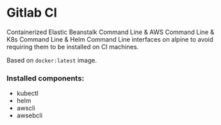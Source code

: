 # Gitlab CI

Containerized Elastic Beanstalk Command Line & AWS Command Line & K8s Command Line & Helm Command Line interfaces on alpine to avoid
requiring them to be installed on CI machines.

Based on `docker:latest` image.

### Installed components:
- kubectl
- helm
- awscli
- awsebcli